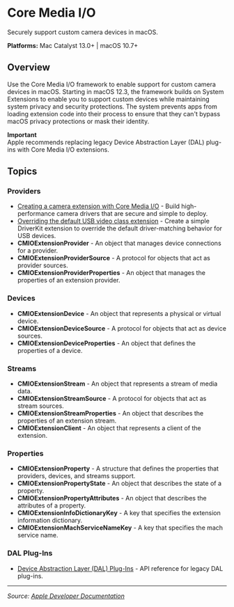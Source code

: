 # Core Media I/O

Securely support custom camera devices in macOS.

**Platforms:** Mac Catalyst 13.0+ | macOS 10.7+

## Overview

Use the Core Media I/O framework to enable support for custom camera devices in macOS. Starting in macOS 12.3, the framework builds on System Extensions to enable you to support custom devices while maintaining system privacy and security protections. The system prevents apps from loading extension code into their process to ensure that they can't bypass macOS privacy protections or mask their identity.

**Important**  
Apple recommends replacing legacy Device Abstraction Layer (DAL) plug-ins with Core Media I/O extensions.

## Topics

### Providers
- [Creating a camera extension with Core Media I/O](https://developer.apple.com/documentation/coremediaio/creating_a_camera_extension_with_core_media_i_o) - Build high-performance camera drivers that are secure and simple to deploy.
- [Overriding the default USB video class extension](https://developer.apple.com/documentation/coremediaio/overriding_the_default_usb_video_class_extension) - Create a simple DriverKit extension to override the default driver-matching behavior for USB devices.
- **CMIOExtensionProvider** - An object that manages device connections for a provider.
- **CMIOExtensionProviderSource** - A protocol for objects that act as provider sources.
- **CMIOExtensionProviderProperties** - An object that manages the properties of an extension provider.

### Devices
- **CMIOExtensionDevice** - An object that represents a physical or virtual device.
- **CMIOExtensionDeviceSource** - A protocol for objects that act as device sources.
- **CMIOExtensionDeviceProperties** - An object that defines the properties of a device.

### Streams
- **CMIOExtensionStream** - An object that represents a stream of media data.
- **CMIOExtensionStreamSource** - A protocol for objects that act as stream sources.
- **CMIOExtensionStreamProperties** - An object that describes the properties of an extension stream.
- **CMIOExtensionClient** - An object that represents a client of the extension.

### Properties
- **CMIOExtensionProperty** - A structure that defines the properties that providers, devices, and streams support.
- **CMIOExtensionPropertyState** - An object that describes the state of a property.
- **CMIOExtensionPropertyAttributes** - An object that describes the attributes of a property.
- **CMIOExtensionInfoDictionaryKey** - A key that specifies the extension information dictionary.
- **CMIOExtensionMachServiceNameKey** - A key that specifies the mach service name.

### DAL Plug-Ins
- [Device Abstraction Layer (DAL) Plug-Ins](https://developer.apple.com/documentation/coremediaio/device_abstraction_layer_dal_plug-ins) - API reference for legacy DAL plug-ins.

---

*Source: [Apple Developer Documentation](https://developer.apple.com/documentation/CoreMediaIO)*